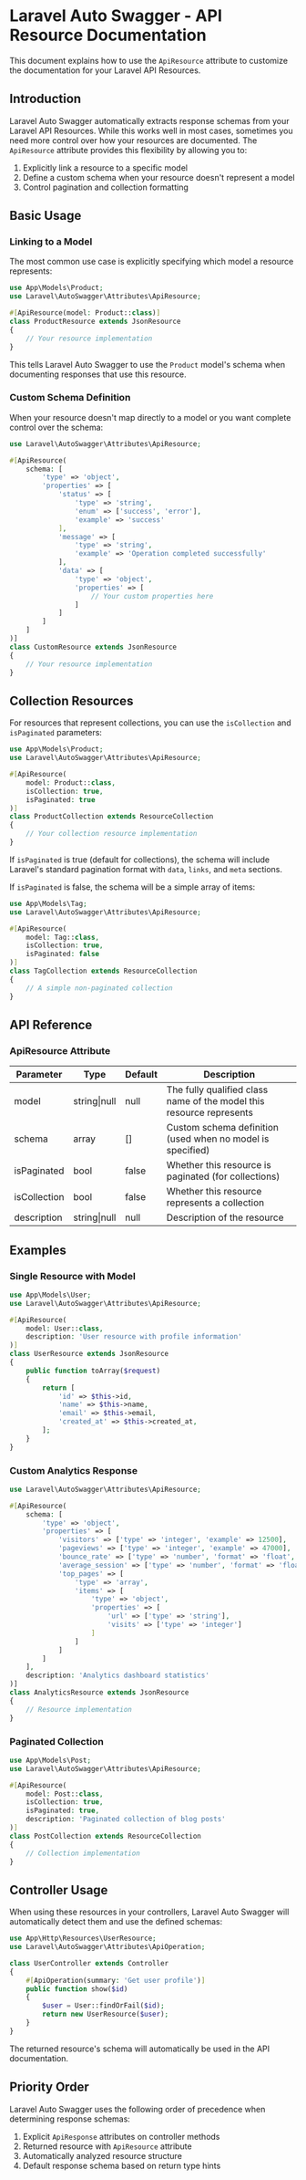 # Laravel Auto Swagger - API Resource Documentation

This document explains how to use the `ApiResource` attribute to customize the documentation for your Laravel API Resources.

## Introduction

Laravel Auto Swagger automatically extracts response schemas from your Laravel API Resources. While this works well in most cases, sometimes you need more control over how your resources are documented. The `ApiResource` attribute provides this flexibility by allowing you to:

1. Explicitly link a resource to a specific model
2. Define a custom schema when your resource doesn't represent a model
3. Control pagination and collection formatting

## Basic Usage

### Linking to a Model

The most common use case is explicitly specifying which model a resource represents:

```php
use App\Models\Product;
use Laravel\AutoSwagger\Attributes\ApiResource;

#[ApiResource(model: Product::class)]
class ProductResource extends JsonResource
{
    // Your resource implementation
}
```

This tells Laravel Auto Swagger to use the `Product` model's schema when documenting responses that use this resource.

### Custom Schema Definition

When your resource doesn't map directly to a model or you want complete control over the schema:

```php
use Laravel\AutoSwagger\Attributes\ApiResource;

#[ApiResource(
    schema: [
        'type' => 'object',
        'properties' => [
            'status' => [
                'type' => 'string',
                'enum' => ['success', 'error'],
                'example' => 'success'
            ],
            'message' => [
                'type' => 'string',
                'example' => 'Operation completed successfully'
            ],
            'data' => [
                'type' => 'object',
                'properties' => [
                    // Your custom properties here
                ]
            ]
        ]
    ]
)]
class CustomResource extends JsonResource
{
    // Your resource implementation
}
```

## Collection Resources

For resources that represent collections, you can use the `isCollection` and `isPaginated` parameters:

```php
use App\Models\Product;
use Laravel\AutoSwagger\Attributes\ApiResource;

#[ApiResource(
    model: Product::class,
    isCollection: true,
    isPaginated: true
)]
class ProductCollection extends ResourceCollection
{
    // Your collection resource implementation
}
```

If `isPaginated` is true (default for collections), the schema will include Laravel's standard pagination format with `data`, `links`, and `meta` sections.

If `isPaginated` is false, the schema will be a simple array of items:

```php
use App\Models\Tag;
use Laravel\AutoSwagger\Attributes\ApiResource;

#[ApiResource(
    model: Tag::class,
    isCollection: true,
    isPaginated: false
)]
class TagCollection extends ResourceCollection
{
    // A simple non-paginated collection
}
```

## API Reference

### ApiResource Attribute

| Parameter | Type | Default | Description |
|-----------|------|---------|-------------|
| model | string\|null | null | The fully qualified class name of the model this resource represents |
| schema | array | [] | Custom schema definition (used when no model is specified) |
| isPaginated | bool | false | Whether this resource is paginated (for collections) |
| isCollection | bool | false | Whether this resource represents a collection |
| description | string\|null | null | Description of the resource |

## Examples

### Single Resource with Model

```php
use App\Models\User;
use Laravel\AutoSwagger\Attributes\ApiResource;

#[ApiResource(
    model: User::class,
    description: 'User resource with profile information'
)]
class UserResource extends JsonResource
{
    public function toArray($request)
    {
        return [
            'id' => $this->id,
            'name' => $this->name,
            'email' => $this->email,
            'created_at' => $this->created_at,
        ];
    }
}
```

### Custom Analytics Response

```php
use Laravel\AutoSwagger\Attributes\ApiResource;

#[ApiResource(
    schema: [
        'type' => 'object',
        'properties' => [
            'visitors' => ['type' => 'integer', 'example' => 12500],
            'pageviews' => ['type' => 'integer', 'example' => 47000],
            'bounce_rate' => ['type' => 'number', 'format' => 'float', 'example' => 0.45],
            'average_session' => ['type' => 'number', 'format' => 'float', 'example' => 3.5],
            'top_pages' => [
                'type' => 'array',
                'items' => [
                    'type' => 'object',
                    'properties' => [
                        'url' => ['type' => 'string'],
                        'visits' => ['type' => 'integer']
                    ]
                ]
            ]
        ]
    ],
    description: 'Analytics dashboard statistics'
)]
class AnalyticsResource extends JsonResource
{
    // Resource implementation
}
```

### Paginated Collection

```php
use App\Models\Post;
use Laravel\AutoSwagger\Attributes\ApiResource;

#[ApiResource(
    model: Post::class,
    isCollection: true,
    isPaginated: true,
    description: 'Paginated collection of blog posts'
)]
class PostCollection extends ResourceCollection
{
    // Collection implementation
}
```

## Controller Usage

When using these resources in your controllers, Laravel Auto Swagger will automatically detect them and use the defined schemas:

```php
use App\Http\Resources\UserResource;
use Laravel\AutoSwagger\Attributes\ApiOperation;

class UserController extends Controller
{
    #[ApiOperation(summary: 'Get user profile')]
    public function show($id)
    {
        $user = User::findOrFail($id);
        return new UserResource($user);
    }
}
```

The returned resource's schema will automatically be used in the API documentation.

## Priority Order

Laravel Auto Swagger uses the following order of precedence when determining response schemas:

1. Explicit `ApiResponse` attributes on controller methods
2. Returned resource with `ApiResource` attribute
3. Automatically analyzed resource structure
4. Default response schema based on return type hints
